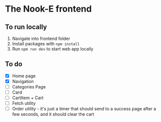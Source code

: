 # The Nook-E frontend

## To run locally

1. Navigate into frontend folder
2. Install packages with `npm install`
3. Run `npm run dev` to start web app locally

## To do

- [x] Home page
- [x] Navigation
- [ ] Categories Page
- [ ] Card
- [ ] CartItem + Cart
- [ ] Fetch utility
- [ ] Order utility - it's just a timer that should send to a success page after a few seconds, and it should clear the cart

